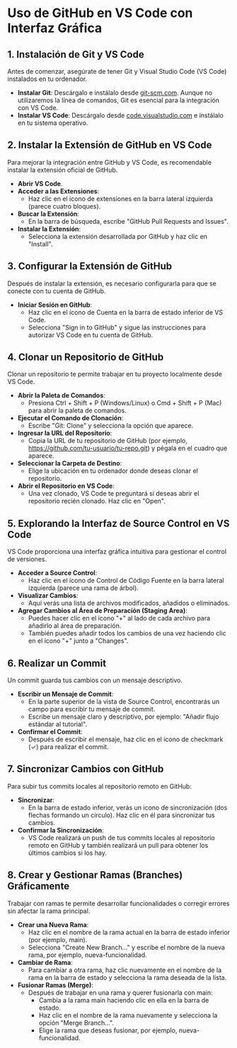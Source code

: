 
# Uso de GitHub en VS Code con Interfaz Gráfica

## 1. Instalación de Git y VS Code
Antes de comenzar, asegúrate de tener Git y Visual Studio Code (VS Code) instalados en tu ordenador.

- **Instalar Git**: Descárgalo e instálalo desde [git-scm.com](https://git-scm.com/). Aunque no utilizaremos la línea de comandos, Git es esencial para la integración con VS Code.
- **Instalar VS Code**: Descárgalo desde [code.visualstudio.com](https://code.visualstudio.com/) e instálalo en tu sistema operativo.

## 2. Instalar la Extensión de GitHub en VS Code
Para mejorar la integración entre GitHub y VS Code, es recomendable instalar la extensión oficial de GitHub.

- **Abrir VS Code**.
- **Acceder a las Extensiones**:
  - Haz clic en el ícono de extensiones en la barra lateral izquierda (parece cuatro bloques).
- **Buscar la Extensión**:
  - En la barra de búsqueda, escribe "GitHub Pull Requests and Issues".
- **Instalar la Extensión**:
  - Selecciona la extensión desarrollada por GitHub y haz clic en "Install".

## 3. Configurar la Extensión de GitHub
Después de instalar la extensión, es necesario configurarla para que se conecte con tu cuenta de GitHub.

- **Iniciar Sesión en GitHub**:
  - Haz clic en el ícono de Cuenta en la barra de estado inferior de VS Code.
  - Selecciona "Sign in to GitHub" y sigue las instrucciones para autorizar VS Code en tu cuenta de GitHub.

## 4. Clonar un Repositorio de GitHub
Clonar un repositorio te permite trabajar en tu proyecto localmente desde VS Code.

- **Abrir la Paleta de Comandos**:
  - Presiona Ctrl + Shift + P (Windows/Linux) o Cmd + Shift + P (Mac) para abrir la paleta de comandos.
- **Ejecutar el Comando de Clonación**:
  - Escribe "Git: Clone" y selecciona la opción que aparece.
- **Ingresar la URL del Repositorio**:
  - Copia la URL de tu repositorio de GitHub (por ejemplo, https://github.com/tu-usuario/tu-repo.git) y pégala en el cuadro que aparece.
- **Seleccionar la Carpeta de Destino**:
  - Elige la ubicación en tu ordenador donde deseas clonar el repositorio.
- **Abrir el Repositorio en VS Code**:
  - Una vez clonado, VS Code te preguntará si deseas abrir el repositorio recién clonado. Haz clic en "Open".

## 5. Explorando la Interfaz de Source Control en VS Code
VS Code proporciona una interfaz gráfica intuitiva para gestionar el control de versiones.

- **Acceder a Source Control**:
  - Haz clic en el ícono de Control de Código Fuente en la barra lateral izquierda (parece una rama de árbol).
- **Visualizar Cambios**:
  - Aquí verás una lista de archivos modificados, añadidos o eliminados.
- **Agregar Cambios al Área de Preparación (Staging Area)**:
  - Puedes hacer clic en el ícono "+" al lado de cada archivo para añadirlo al área de preparación.
  - También puedes añadir todos los cambios de una vez haciendo clic en el ícono "+" junto a "Changes".

## 6. Realizar un Commit
Un commit guarda tus cambios con un mensaje descriptivo.

- **Escribir un Mensaje de Commit**:
  - En la parte superior de la vista de Source Control, encontrarás un campo para escribir tu mensaje de commit.
  - Escribe un mensaje claro y descriptivo, por ejemplo: "Añadir flujo estándar al tutorial".
- **Confirmar el Commit**:
  - Después de escribir el mensaje, haz clic en el icono de checkmark (✓) para realizar el commit.

## 7. Sincronizar Cambios con GitHub
Para subir tus commits locales al repositorio remoto en GitHub:

- **Sincronizar**:
  - En la barra de estado inferior, verás un icono de sincronización (dos flechas formando un círculo). Haz clic en él para sincronizar tus cambios.
- **Confirmar la Sincronización**:
  - VS Code realizará un push de tus commits locales al repositorio remoto en GitHub y también realizará un pull para obtener los últimos cambios si los hay.

## 8. Crear y Gestionar Ramas (Branches) Gráficamente
Trabajar con ramas te permite desarrollar funcionalidades o corregir errores sin afectar la rama principal.

- **Crear una Nueva Rama**:
  - Haz clic en el nombre de la rama actual en la barra de estado inferior (por ejemplo, main).
  - Selecciona "Create New Branch..." y escribe el nombre de la nueva rama, por ejemplo, nueva-funcionalidad.
- **Cambiar de Rama**:
  - Para cambiar a otra rama, haz clic nuevamente en el nombre de la rama en la barra de estado y selecciona la rama deseada de la lista.
- **Fusionar Ramas (Merge)**:
  - Después de trabajar en una rama y querer fusionarla con main:
    - Cambia a la rama main haciendo clic en ella en la barra de estado.
    - Haz clic en el nombre de la rama nuevamente y selecciona la opción "Merge Branch...".
    - Elige la rama que deseas fusionar, por ejemplo, nueva-funcionalidad.

